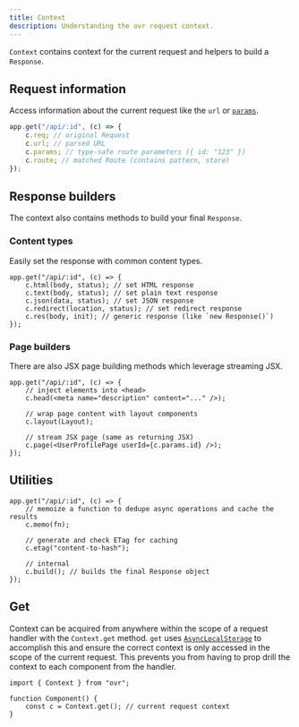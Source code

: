 ```yaml
---
title: Context
description: Understanding the ovr request context.
---
```


`Context` contains context for the current request and helpers to build a `Response`.

## Request information

Access information about the current request like the `url` or [`params`](/06-routing#parameters).

```ts
app.get("/api/:id", (c) => {
	c.req; // original Request
	c.url; // parsed URL
	c.params; // type-safe route parameters ({ id: "123" })
	c.route; // matched Route (contains pattern, store)
});
```

## Response builders

The context also contains methods to build your final `Response`.

### Content types

Easily set the response with common content types.

```tsx
app.get("/api/:id", (c) => {
	c.html(body, status); // set HTML response
	c.text(body, status); // set plain text response
	c.json(data, status); // set JSON response
	c.redirect(location, status); // set redirect response
	c.res(body, init); // generic response (like `new Response()`)
});
```

### Page builders

There are also JSX page building methods which leverage streaming JSX.

```tsx
app.get("/api/:id", (c) => {
	// inject elements into <head>
	c.head(<meta name="description" content="..." />);

	// wrap page content with layout components
	c.layout(Layout);

	// stream JSX page (same as returning JSX)
	c.page(<UserProfilePage userId={c.params.id} />);
});
```

## Utilities

```tsx
app.get("/api/:id", (c) => {
	// memoize a function to dedupe async operations and cache the results
	c.memo(fn);

	// generate and check ETag for caching
	c.etag("content-to-hash");

	// internal
	c.build(); // builds the final Response object
});
```

## Get

Context can be acquired from anywhere within the scope of a request handler with the `Context.get` method. `get` uses [`AsyncLocalStorage`](https://blog.robino.dev/posts/async-local-storage) to accomplish this and ensure the correct context is only accessed in the scope of the current request. This prevents you from having to prop drill the context to each component from the handler.

```tsx
import { Context } from "ovr";

function Component() {
	const c = Context.get(); // current request context
}
```
